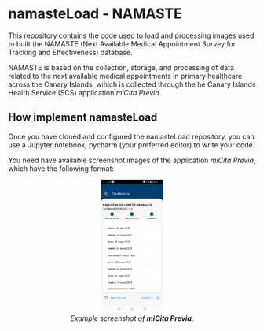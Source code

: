 # namasteLoad - NAMASTE

This repository contains the code used to load and processing images used to built the NAMASTE (Next Available Medical Appointment Survey for Tracking and Effectiveness) database. 

NAMASTE is based on the collection, storage, and processing of data related to the next available medical appointments in primary healthcare across the Canary Islands, 
wihich is collected through the he Canary Islands Health Service (SCS) application *miCita Previa*.

## How implement namasteLoad

Once you have cloned and configured the namasteLoad repository, you can use a Jupyter notebook, pycharm (your preferred editor) to write your code.

You need have available screenshot images of the application *miCita Previa*, which have the following format:

<p align="center">
  <img src="imgs/Example_miCitaPrevia_screenshot_20250425_004139.jpg" alt="Example screenshot" width="25%">
  <br>
  <em>Example screenshot of <strong>miCita Previa</strong>.</em>
</p>
